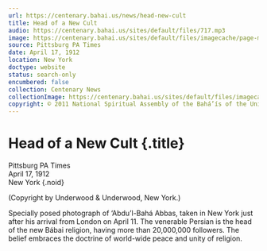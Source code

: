 ```yaml
---
url: https://centenary.bahai.us/news/head-new-cult
title: Head of a New Cult
audio: https://centenary.bahai.us/sites/default/files/717.mp3
image: https://centenary.bahai.us/sites/default/files/imagecache/page-main-image/images/press_clippings/04-17-1912%2CPittsburg-Pa-TIm.png
source: Pittsburg PA Times
date: April 17, 1912
location: New York
doctype: website
status: search-only
encumbered: false
collection: Centenary News
collectionImage: https://centenary.bahai.us/sites/default/files/imagecache/theme-image/main_image/abdulbaha-overview-small_0.jpg
copyright: © 2011 National Spiritual Assembly of the Bahá’ís of the United States
---
```



# Head of a New Cult {.title}

Pittsburg PA Times  
April 17, 1912  
New York
{.noid}  



(Copyright by Underwood & Underwood, New York.)

Specially posed photograph of ‘Abdu’l-Bahá Abbas, taken in New York just after his arrival from London on April 11. The venerable Persian is the head of the new Bábai religion, having more than 20,000,000 followers. The belief embraces the doctrine of world-wide peace and unity of religion.